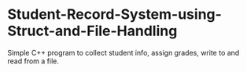 # Student-Record-System-using-Struct-and-File-Handling
Simple C++ program to collect student info, assign grades, write to and read from a file.

